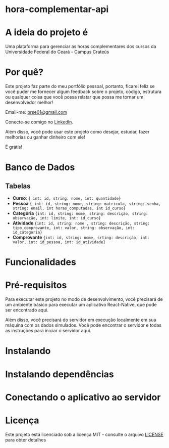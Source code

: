 # hora-complementar-api


# A ideia do projeto é

Uma plataforma para gerenciar as horas complementares dos cursos da Universidade Federal do Ceará - Campus Crateús

# Por quê?

Este projeto faz parte do meu portfólio pessoal, portanto, ficarei feliz se você puder me fornecer algum feedback sobre o projeto, código, estrutura ou qualquer coisa que você possa relatar que possa me tornar um desenvolvedor melhor!

Email-me: brse01@gmail.com

Conecte-se comigo no [LinkedIn](https://www.linkedin.com/in/brunosousa01/).

Além disso, você pode usar este projeto como desejar, estudar, fazer melhorias ou ganhar dinheiro com ele!

É grátis!

# Banco de Dados
## Tabelas 
- **Curso**: 
`{ int: id, string: nome, int: quantidade} `
- **Pessoa** 
`{ int: id, string: nome, string: matricula, string: senha, string: email, int horas_computadas, int id_curso}`
- **Categoria** 
`{int: id, string: nome, string: descrição, string: observação, int: limite, int: id_curso}`
- **Atividade**
`{int: id, string: nome , string: descrição, string: tipo_comprovante, int: valor, string: observação, int: id_categoria}`
- **Comprovante** 
`{int: id, string: nome, srting: descrição, int: valor, int: id_pessoa, int: id_atividade}`
  
# Funcionalidades


# Pré-requisitos

Para executar este projeto no modo de desenvolvimento, você precisará de um ambiente básico para executar um aplicativo React-Native, que pode ser encontrado aqui.

Além disso, você precisará do servidor em execução localmente em sua máquina com os dados simulados. Você pode encontrar o servidor e todas as instruções para iniciar o servidor aqui.

# Instalando

# Instalando dependências

# Conectando o aplicativo ao servidor

# Licença
Este projeto está licenciado sob a licença MIT - consulte o arquivo [LICENSE](https://github.com/brunosousadev/hora-complementar-api/blob/master/LICENSE) para obter detalhes

